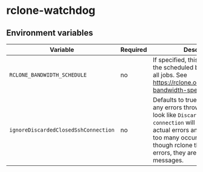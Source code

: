 # rclone-watchdog

## Environment variables

|Variable|Required|Description|
|---|---|---|
|`RCLONE_BANDWIDTH_SCHEDULE`|no|If specified, this will be used as the scheduled bandwidth limit for all jobs. See https://rclone.org/docs/#bwlimit-bandwidth-spec|
|`ignoreDiscardedClosedSshConnection`|no|Defaults to true, if set to false, any errors thrown by rclone that look like `Discarding closed SSH connection` will be thrown as actual errors and will kill the job if too many occur. It appears that though rclone throws these as errors, they are really debug messages.|
